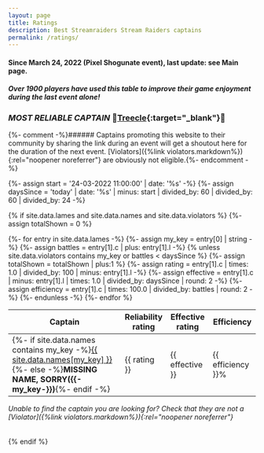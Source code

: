 ```yaml
---
layout: page
title: Ratings
description: Best Streamraiders Stream Raiders captains
permalink: /ratings/
---
```

#### Since March 24, 2022 (Pixel Shogunate event), last update: see Main page.

##### Over **1900** players have used this table to improve their game enjoyment during the last event alone!

### *MOST RELIABLE CAPTAIN* :hugs:[Treecle](https://www.twitch.tv/treecle){:target="_blank"}:hugs:

{%- comment -%}###### Captains promoting this website to their community by sharing the link during an event will get a shoutout here for the duration of the next event. [Violators]({%link violators.markdown%}){:rel="noopener noreferrer"} are obviously not eligible.{%- endcomment -%}

{%- assign start = '24-03-2022 11:00:00' | date: '%s' -%}
{%- assign daysSince = 'today' | date: '%s' | minus: start | divided_by: 60 | divided_by: 60 | divided_by: 24 -%}

{% if site.data.lames and site.data.names and site.data.violators %}
{%- assign totalShown = 0 %}

<table id="ratings-table">
  <thead>
    <tr>
      <th>Captain</th>
      <th title="Each action (starting the battle after 'Battle is ready' or granting the rewards after the battle is finished) performed with over 5 minutes delay is a -1 rating. Each perfectly completed battle is a +0.01 rating.">Reliability<br/>rating</th>
      <th title="Higher rating means faster event tiers!">Effective<br/>rating</th>
      <th>Efficiency</th>
    </tr>
  </thead>
  {%- for entry in site.data.lames -%}
  {%- assign my_key = entry[0] | string -%}
  {%- assign battles = entry[1].c | plus: entry[1].l -%}
  {% unless site.data.violators contains my_key or battles < daysSince %}
  {%- assign totalShown = totalShown | plus:1 %}
  <tr>
    {%- assign rating = entry[1].c | times: 1.0 | divided_by: 100 | minus: entry[1].l -%}
    {%- assign effective = entry[1].c | minus: entry[1].l | times: 1.0 | divided_by: daysSince | round: 2 -%}
    {%- assign efficiency = entry[1].c | times: 100.0 | divided_by: battles | round: 2 -%}
    <td>{%- if site.data.names contains my_key -%}<a href="https://www.twitch.tv/{{ site.data.names[my_key] }}" target="_blank" title="Battles on record: {{ battles }}">{{ site.data.names[my_key] }}</a>{%- else -%}<b>MISSING NAME, SORRY({{-my_key-}})</b>{%- endif -%}</td><td>{{ rating }}</td><td>{{ effective }}</td><td>{{ efficiency }}%</td></tr>
  {%- endunless -%}
  {%- endfor %}
</table>
<!--{{daysSince}}>{{totalShown}}/{{site.data.lames.size}}-->

<style>
  h6 {
    margin-top: 5pt;
  }
</style>

###### Unable to find the captain you are looking for? Check that they are not a [Violator]({%link violators.markdown%}){:rel="noopener noreferrer"}

<script type="text/javascript" src="https://code.jquery.com/jquery-3.6.0.min.js"></script>
<script type="text/javascript" src="https://cdn.datatables.net/1.11.5/js/jquery.dataTables.min.js"></script>
<script type="text/javascript">
$(document).ready( function () {
  $('#ratings-table').DataTable({
    "paging": false,
    "scrollY": 300,
    "scrollCollapse": true,
    "info": false,
    "deferRender": false,
    "autoWidth": false,
    "order": [[ 1, "desc" ], [ 2, "desc" ], [ 3, "desc"]],
    "columnDefs": [{"width": "50px", "searchable": false, "orderSequence": [ "desc", "asc" ], "targets": [ -1, -2, -3 ]}]
  });
} );
</script>

{% endif %}
